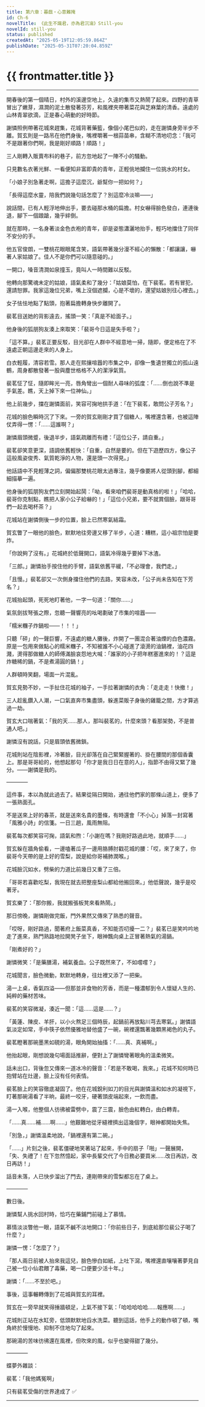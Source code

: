 ```yaml
---
title: 第六章：暮戲・心意難掩
id: Ch-6
novelTitle: 《此生不識君，亦為君沉淪》Still-you
novelId: still-you
status: published
createdAt: "2025-05-19T12:05:59.864Z"
publishDate: "2025-05-31T07:20:04.859Z"
---
```


# {{ frontmatter.title }}

<script setup>
import { useData } from 'vitepress'
const { frontmatter } = useData()
// 如果需要 withBase，可以取消註解下一行
// import { withBase } from 'vitepress'
</script>

---

開春後的第一個晴日，村外的溪邊空地上，久違的集市又熱鬧了起來。四野的青草冒出了嫩芽，濕潤的泥土散發著芬芳，和風裡夾帶著菜花與芝麻葉的清香。遠處的山林青翠欲滴，正是春心萌動的好時節。

謝憐照例帶著花城來趕集，花城背著藥籃，像個小尾巴似的，走在謝憐身旁半步不離。賀玄則是一路吊在他們身後，嘴裡嚼著一根蒜苗串，含糊不清地叨念：「我可不是跟著你們啊，我是剛好順路！順路！」

三人剛轉入販賣布料的巷子，前方忽地起了一陣不小的騷動。

只見數名衣著光鮮、一看便知非富即貴的青年，正輕佻地攔住一位挑水的村女。

「小娘子別急著走啊，這擔子這麼沉，爺幫你一把如何？」

「長得這麼水靈，陪我們說幾句話怎麼了？別這麼冷淡嘛——」

說話間，已有人輕浮地伸出手，要去碰那水桶的扁擔。村女嚇得臉色發白，連連後退，腳下一個踉蹌，幾乎絆倒。

就在那時，一名身著淡金色衣袍的青年，卻是姿態瀟灑地抬手，輕巧地擋住了同伴不安分的手。

他五官俊朗，一雙桃花眼眼尾含笑，語氣帶著幾分漫不經心的懶散：「都讓讓，嚇著人家姑娘了。佳人不是你們可以隨意碰的。」

一開口，嗓音清潤如泉撞玉，竟叫人一時間難以反駁。

他轉向那驚魂未定的姑娘，語氣柔和了幾分：「姑娘莫怕，在下裴茗。若有冒犯，還請恕罪。我家這幾位兄弟，嘴上沒個遮攔，心是不壞的，還望姑娘別往心裡去。」

女子怯怯地點了點頭，抱著扁擔轉身快步離開了。

裴茗目送她的背影遠去，搖頭一笑：「真是不給面子。」

他身後的狐朋狗友湊上來取笑：「裴哥今日這是失手啦？」

「這不算。」裴茗正要反駁，目光卻在人群中不經意地一掃，隨即，便定格在了不遠處正朝這邊走來的人身上。

白衣輕履，清容若雪。那人走在熙攘喧囂的市集之中，卻像一隻遺世獨立的孤山遠鶴，周身都散發著一股與塵世格格不入的潔淨氣質。

裴茗怔了怔，隨即眸光一亮，唇角彎出一個耐人尋味的弧度：「……倒也說不準是手氣差。瞧，天上掉下來一位神仙。」

他上前幾步，擋在謝憐面前，笑容可掬地拱手道：「在下裴茗，敢問公子芳名？」

花城的臉色瞬時沉了下來。一旁的賀玄剛剛才買了個糖人，嘴裡還含著，也被這陣仗弄得一愣：「……這誰啊？」

謝憐眉頭微蹙，後退半步，語氣疏離而有禮：「這位公子，請自重。」

裴茗卻笑意更深，語調依舊輕快：「自重，自然是要的。但在下遊歷四方，像公子這般風姿俊秀、氣質乾淨的人物，還是頭一次得見。」

他話語中不見輕薄之詞，偏偏那雙桃花眼太過專注，幾乎像要將人從頭到腳，都細細描摹一遍。

他身後的狐朋狗友們立刻開始起鬨：「呦，看來咱們裴哥是動真格的啦！」「哈哈，裴哥你克制點，瞧把人家小公子給嚇的！」「這位小兄弟，要不就賞個臉，跟哥哥們一起去喝杯茶？」

花城站在謝憐側後一步的位置，臉上已然寒氣結霜。

賀玄瞥了一眼他的臉色，默默地往旁邊又移了半步，心道：糟糕，這小祖宗怕是要炸。

「你說夠了沒有。」花城終於低聲開口，語氣冷得幾乎要掉下冰渣。

「三郎。」謝憐抬手按住他的手臂，語氣依舊平緩，「不必理會，我們走。」

「且慢。」裴茗卻又一次側身擋住他們的去路，笑容未改，「公子尚未告知在下芳名？」

花城抬起頭，死死地盯著他，一字一句道：「關你……」

氣氛劍拔弩張之際，忽聽一聲響亮的吆喝劃破了市集的喧囂——

「糯米糰子炸鍋啦——！！！」

只聽「砰」的一聲巨響，不遠處的糖人攤後，炸開了一團混合著油煙的白色濃霧。原是一包用來做點心的糯米糰子，不知被誰不小心碰進了滾燙的油鍋裡，油花四濺，燙得那做糖人的師傅滿臉哀怨地大喊：「誰家的小子把年糕塞進來的！？這是炸糖稀的鍋，不是煮湯圓的鍋！」

人群頓時笑翻，場面一片混亂。

賀玄見勢不妙，一手扯住花城的袖子，一手拉著謝憐的衣角：「走走走！快撤！」

三人趁亂鑽入人潮，一口氣直奔市集盡頭，躲進菜販子身後的雞籠之間，方才算逃過一劫。

賀玄大口喘著氣：「我的天……那人，那叫裴茗的，什麼來頭？看那架勢，不是普通人吧。」

謝憐沒有說話，只是眉頭依舊微鎖。

花城則站在陰影裡，冷著臉，目光卻落在自己緊緊握著的、掛在腰間的那個香囊上。那是哥哥給的，他想起那句「你才是我日日在意的人」，指節不由得又緊了幾分。——謝憐是我的。

————

這件事，本以為就此過去了。結果從隔日開始，通往他們家的那條山道上，便多了一張熟面孔。

不是送來上好的春茶，就是送來名貴的墨條，有時還會「不小心」掉落一封寫著「風雅小詩」的信箋。一日三趟，風雨無阻。

裴茗每次都笑容可掬，語氣和煦：「小謝在嗎？我剛好路過此地，就順手……」

賀玄躲在牆角偷看，一邊嗑著瓜子一邊用胳膊肘戳花城的腰：「哎，來了來了，你裴哥今天帶的是上好的雪梨，說是給你哥補肺潤喉。」

花城臉沉如水，劈柴的力道比前幾日又重了三倍。

「哥哥若喜歡吃梨，我現在就去把整座梨山都給他搬回來。」他低聲說，幾乎是咬著牙。

賀玄樂了：「那你搬，我就搬張板凳來看熱鬧。」

那日傍晚，謝憐剛做完飯，門外果然又傳來了熟悉的聲音。

「哎呀，剛好路過，聞著府上飯菜真香，不知能否叨擾一二？」裴茗已是笑吟吟地走了進來，熟門熟路地拉開凳子坐下，眼神飄向桌上正冒著熱氣的湯鍋。

「剛煮好的？」

謝憐微笑：「是藥膳湯，補氣養血。公子既然來了，不如嚐嚐？」

花城聞言，臉色微動，默默地轉身，往灶裡又添了一把柴。

湯一上桌，香氣四溢——但那並非食物的芳香，而是一種濃郁到令人懷疑人生的、純粹的藥材苦味。

裴茗的笑容微凝，湊近一聞：「這……這是……？」

「黃蓮、陳皮、羊肝，以小火熬足三個時辰，起鍋前再放點川芎去寒氣。」謝憐語氣淡定如常，手中筷子依然優雅地替他盛了一碗，碗裡還飄著幾顆黑褐色的丸子。

裴茗瞪著那碗墨黑如硯的湯，眼角開始抽搐：「……真、真補啊。」

他抬起眼，剛想說幾句場面話推辭，便對上了謝憐彎著眼角的溫柔微笑。

話未出口，背後忽又傳來一道冰冷的聲音：「若是不敢喝，我來。」花城不知何時已抱臂站在灶邊，臉上沒有任何表情。

裴茗臉上的笑容徹底凝固了。他在花城銳利如刀的目光與謝憐溫和如水的凝視下，盯著那碗湯看了半晌，最終一咬牙，硬著頭皮端起來，一飲而盡。

湯一入喉，他整個人彷彿被雷劈中，震了三震，臉色由紅轉白，由白轉青。

「……真……補……啊……」他艱難地從牙縫裡擠出這幾個字，眼神都開始失焦。

「別急，」謝憐溫柔地說，「鍋裡還有第二碗。」

「……」片刻之後，裴茗僵硬地笑著站了起來，手中的扇子「啪」一聲展開，「失、失禮了！在下忽然憶起，家中長輩交代了今日務必要買米……改日再訪，改日再訪！」

話音未落，人已快步溜出了門去，連剛帶來的雪梨都忘在了桌上。

————

數日後。

謝憐幫人挑水回村時，恰巧在藥鋪門前碰上了慕情。

慕情淡淡瞥他一眼，語氣不鹹不淡地開口：「你前些日子，到底給那位裴公子喝了什麼？」

謝憐一愣：「怎麼了？」

「那人兩日前被人抬來我這兒，臉色慘白如紙，上吐下瀉，嘴裡還直嚷嚷著夢見自己被一位小仙君餵了毒藥，喝一口便要少活十年。」

謝憐：「……不至於吧。」

事後，這事輾轉傳到了花城與賀玄的耳裡。

賀玄在一旁早就笑得捶牆頓足，上氣不接下氣：「哈哈哈哈哈……報應啊……」

花城則正站在水缸旁，低頭默默地舀水洗菜。聽到這話，他手上的動作頓了頓，嘴角終於慢慢地、抑制不住地勾了起來。

那碗湯的苦味彷彿還在風裡，但吹來的風，似乎也變得甜了幾分。

————

蝶夢外雜談：

裴茗：「我他媽冤啊」

只有裴茗受傷的世界達成了 ✅

---
